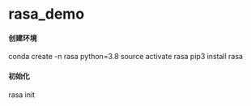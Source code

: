 # rasa_demo

#### 创建环境
conda create -n rasa python=3.8
source activate rasa
pip3 install rasa

#### 初始化
rasa init
